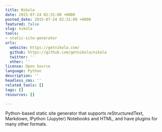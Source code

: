 ```yaml
---
title: Nikola
date: 2015-07-24 02:31:00 +0000
posted_date: 2015-07-24 02:31:00 +0000
featured: false
slug: nikola
tools:
- static-site-generator
urls:
  website: https://getnikola.com/
  github: https://github.com/getnikola/nikola
  twitter: ''
  other: ''
license: Open Source
language: Python
description: ''
headless_cms: ''
related_tools: []
tags: []
resources: []

---
```

Python-based static site generator  that supports reStructuredText, Markdown, IPython (Jupyter) Notebooks and HTML, and have plugins for many other formats.




